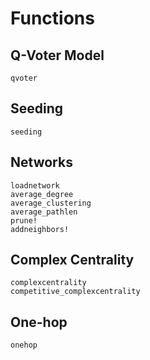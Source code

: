 # Functions

## Q-Voter Model
```@docs
qvoter
```

## Seeding
```@docs
seeding
```

## Networks
```@docs
loadnetwork
average_degree
average_clustering
average_pathlen
prune!
addneighbors!
```

## Complex Centrality
```@docs
complexcentrality
competitive_complexcentrality
```

## One-hop
```@docs
onehop
```

